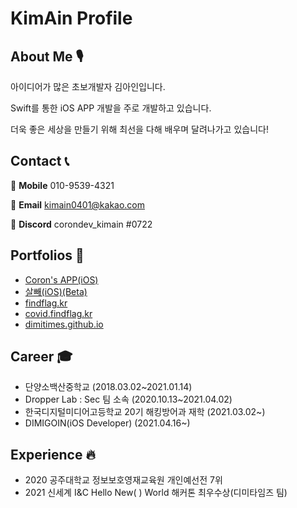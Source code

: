 # KimAin Profile

## About Me 🎙

아이디어가 많은 초보개발자 김아인입니다.

Swift를 통한 iOS APP 개발을 주로 개발하고 있습니다.

더욱 좋은 세상을 만들기 위해 최선을 다해 배우며 달려나가고 있습니다!

## Contact 📞

📱 **Mobile** 010-9539-4321

📧 **Email** kimain0401@kakao.com

🔨 **Discord** corondev_kimain #0722

## Portfolios 🧭
- [Coron's APP(iOS)](https://apps.apple.com/kr/app/corons-app/id1551447763)
- [살빼(iOS)(Beta)](https://testflight.apple.com/join/7yyfqT5W)
- [findflag.kr](https://findflag.kr)
- [covid.findflag.kr](https://covid.findflag.kr)
- [dimitimes.github.io](https://dimitimes.github.io)

## Career 🎓

- 단양소백산중학교 (2018.03.02~2021.01.14)
- Dropper Lab : Sec 팀 소속 (2020.10.13~2021.04.02)
- 한국디지털미디어고등학교 20기 해킹방어과 재학 (2021.03.02~)
- DIMIGOIN(iOS Developer) (2021.04.16~)

## Experience 🔥

- 2020 공주대학교 정보보호영재교육원 개인예선전 7위
- 2021 신세계 I&C Hello New( ) World 해커톤 최우수상(디미타임즈 팀)

